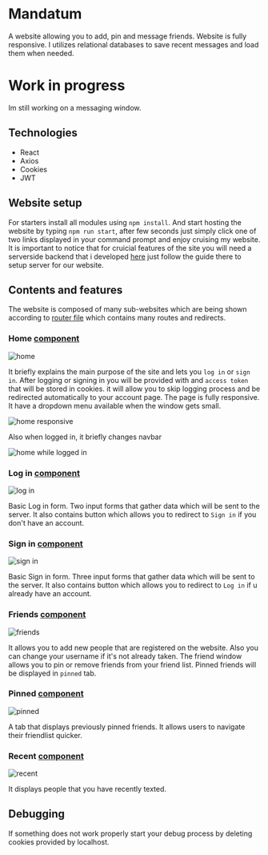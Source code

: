 # Mandatum

A website allowing you to add, pin and message friends. Website is fully responsive. I utilizes relational databases to save recent messages and load them when needed.

# Work in progress

Im still working on a messaging window.

## Technologies

- React
- Axios
- Cookies
- JWT

## Website setup
For starters install all modules using ```npm install```. And start hosting the website by typing ```npm run start```, after few seconds just simply click one of two links displayed in your command prompt and enjoy cruising my website. It is important to notice that for cruicial features of the site you will need a serverside backend that i developed [here](https://github.com/krzysiou/Mandatum-api) just follow the guide there to setup server for our website.

## Contents and features
The website is composed of many sub-websites which are being shown according to [router file](./src/router/index.tsx) which contains many routes and redirects.

### Home [component](./src/pages/home/Home.tsx)

![home](https://user-images.githubusercontent.com/60892747/163669920-86668bf5-42f9-41f0-a981-b9cf17a0fff3.png)

It briefly explains the main purpose of the site and lets you ```log in``` or  ```sign in```. After logging or signing in you will be provided with and ```access token``` that will be stored in cookies. it will allow you to skip logging process and be redirected automatically to your account page. The page is fully responsive. It have a dropdown menu available when the window gets small.

![home responsive](https://user-images.githubusercontent.com/60892747/163669985-ad470836-e1d9-433f-88be-0e90b4a7f435.png)

Also when logged in, it briefly changes navbar

![home while logged in](https://user-images.githubusercontent.com/60892747/163669995-b410403f-c872-4b15-8677-5a5effd1152b.png)

### Log in [component](./src/pages/login/Login.tsx)

![log in](https://user-images.githubusercontent.com/60892747/163670012-0a346b57-61a8-4fd9-85ce-213d890c96bf.png)

Basic Log in form. Two input forms that gather data which will be sent to the server. It also contains button which allows you to redirect to ```Sign in``` if you don't have an account.

### Sign in [component](./src/pages/register/Register.tsx)

![sign in](https://user-images.githubusercontent.com/60892747/163670065-8afdd0dc-b391-4d22-a7d0-7963294f3c9f.png)

Basic Sign in form. Three input forms that gather data which will be sent to the server. It also contains button which allows you to redirect to ```Log in``` if u already have an account.

### Friends [component](./src/pages/friends/Friends.tsx)

![friends](https://user-images.githubusercontent.com/60892747/163670086-fd270063-cb4d-4e91-b556-2fa67392ddac.png)

It allows you to add new people that are registered on the website. Also you can change your username if it's not already taken. The friend window allows you to pin or remove friends from your friend list. Pinned friends will be displayed in ``` pinned ``` tab.

### Pinned [component](./src/pages/pinned/Pinned.tsx)

![pinned](https://user-images.githubusercontent.com/60892747/163670171-a648d882-25de-4798-b860-522fd8058983.png)

A tab that displays previously pinned friends. It allows users to navigate their friendlist quicker.

### Recent [component](./src/pages/recent/Recent.tsx)

![recent](https://user-images.githubusercontent.com/60892747/163670210-f5d9619b-2452-448f-bf70-f4c375362911.png)

It displays people that you have recently texted.

## Debugging

If something does not work properly start your debug process by deleting cookies provided by localhost.
